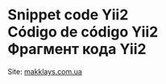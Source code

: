 # Snippet code Yii2 <br/> Código de código Yii2 <br/> Фрагмент кода Yii2

Site: [makklays.com.ua](http://makklays.com.ua?from=github_yii2)

